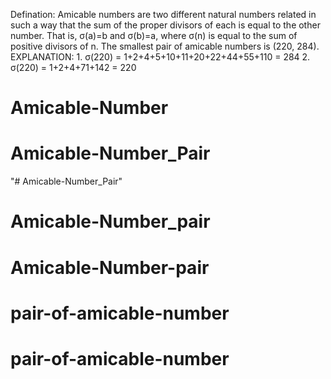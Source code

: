 Defination: Amicable numbers are two different natural numbers related in such a way that the sum of the
proper divisors of each is equal to the other number. That is, σ(a)=b and σ(b)=a, where σ(n) is
equal to the sum of positive divisors of n. The smallest pair of amicable numbers is (220, 284).
EXPLANATION: 1. σ(220) = 1+2+4+5+10+11+20+22+44+55+110 = 284
             2. σ(220) = 1+2+4+71+142 = 220
# Amicable-Number
# Amicable-Number_Pair
"# Amicable-Number_Pair" 
# Amicable-Number_pair
# Amicable-Number-pair
# pair-of-amicable-number
# pair-of-amicable-number
